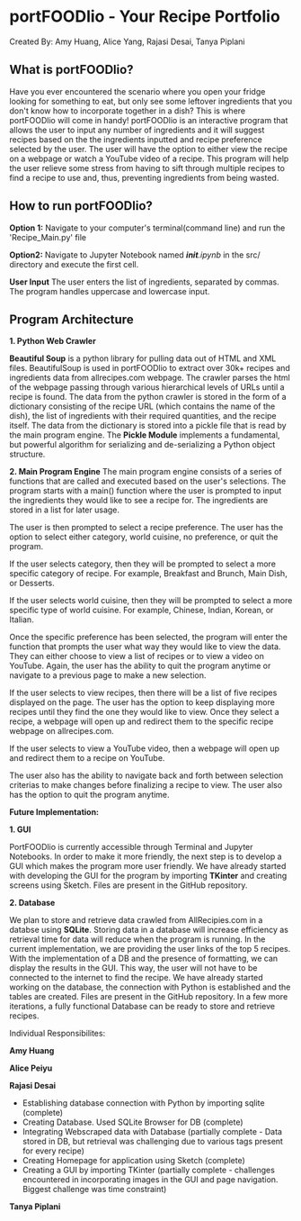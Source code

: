# portFOODlio - Your Recipe Portfolio

Created By: Amy Huang, Alice Yang, Rajasi Desai, Tanya Piplani

## What is portFOODlio?
Have you ever encountered the scenario where you open your fridge looking for something to eat, but only see some leftover ingredients that you don't know how to incorporate together in a dish? This is where portFOODlio will come in handy! portFOODlio is an interactive program that allows the user to input any number of ingredients and it will suggest recipes based on the the ingredients inputted and recipe preference selected by the user. The user will have the option to either view the recipe on a webpage or watch a YouTube video of a recipe. This program will help the user relieve some stress from having to sift through multiple recipes to find a recipe to use and, thus, preventing ingredients from being wasted. 

## How to run portFOODlio?
**Option 1:** Navigate to your computer's terminal(command line) and run the 'Recipe_Main.py' file

**Option2:** Navigate to Jupyter Notebook named *__init__.ipynb* in the src/ directory and execute the first cell.

**User Input**
The user enters the list of ingredients, separated by commas. The program handles uppercase and lowercase input.

## Program Architecture
**1. Python Web Crawler**

**Beautiful Soup** is a python library for pulling data out of HTML and XML files. BeautifulSoup is used in portFOODlio to extract over 30k+ recipes and ingredients data from allrecipes.com webpage. The crawler parses the html of the webpage passing through various hierarchical levels of URLs until a recipe is found. The data from the python crawler is stored in the form of a dictionary consisting of the recipe URL (which contains the name of the dish), the list of ingredients with their required quantities, and the recipe itself. The data from the dictionary is stored into a pickle file that is read by the main program engine. The **Pickle Module** implements a fundamental, but powerful algorithm for serializing and de-serializing a Python object structure. 

**2. Main Program Engine**
The main program engine consists of a series of functions that are called and executed based on the user's selections. The program starts with a main() function where the user is prompted to input the ingredients they would like to see a recipe for. The ingredients are stored in a list for later usage.

The user is then prompted to select a recipe preference. The user has the option to select either category, world cuisine, no preference, or quit the program.

If the user selects category, then they will be prompted to select a more specific category of recipe. For example, Breakfast and Brunch, Main Dish, or Desserts. 

If the user selects world cuisine, then they will be prompted to select a more specific type of world cuisine. For example, Chinese, Indian, Korean, or Italian.

Once the specific preference has been selected, the program will enter the function that prompts the user what way they would like to view the data. They can either choose to view a list of recipes or to view a video on YouTube. Again, the user has the ability to quit the program anytime or navigate to a previous page to make a new selection.

If the user selects to view recipes, then there will be a list of five recipes displayed on the page. The user has the option to keep displaying more recipes until they find the one they would like to view. Once they select a recipe, a webpage will open up and redirect them to the specific recipe webpage on allrecipes.com. 

If the user selects to view a YouTube video, then a webpage will open up and redirect them to a recipe on YouTube.

The user also has the ability to navigate back and forth between selection criterias to make changes before finalizing a recipe to view. The user also has the option to quit the program anytime.


**Future Implementation:**

**1. GUI**

PortFOODlio is currently accessible through Terminal and Jupyter Notebooks. In order to make it more friendly, the next step is to develop a GUI which makes the program more user friendly. We have already started with developing the GUI for the program by importing **TKinter** and creating screens using Sketch. Files are present in the GitHub repository.

**2. Database**

We plan to store and retrieve data crawled from AllRecipies.com in a databse using **SQLite**. Storing data in a database will increase efficiency as retrieval time for data will reduce when the program is running. In the current implementation, we are providing the user links of the top 5 recipes. With the implementation of a DB and the presence of formatting, we can display the results in the GUI. This way, the user will not have to be connected to the internet to find the recipe. We have already started working on the database, the connection with Python is established and the tables are created. Files are present in the GitHub repository. In a few more iterations, a fully functional Database can be ready to store and retrieve recipes.


Individual Responsibilites:

**Amy Huang**


**Alice Peiyu**


**Rajasi Desai**
- Establishing database connection with Python by importing sqlite (complete)
- Creating Database. Used SQLite Browser for DB (complete)
- Integrating Webscraped data with Database (partially complete - Data stored in DB, but retrieval was challenging due to various tags present for every recipe)
- Creating Homepage for application using Sketch (complete)
- Creating a GUI by importing TKinter (partially complete - challenges encountered in incorporating images in the GUI and page navigation. Biggest challenge was time constraint)

**Tanya Piplani**



